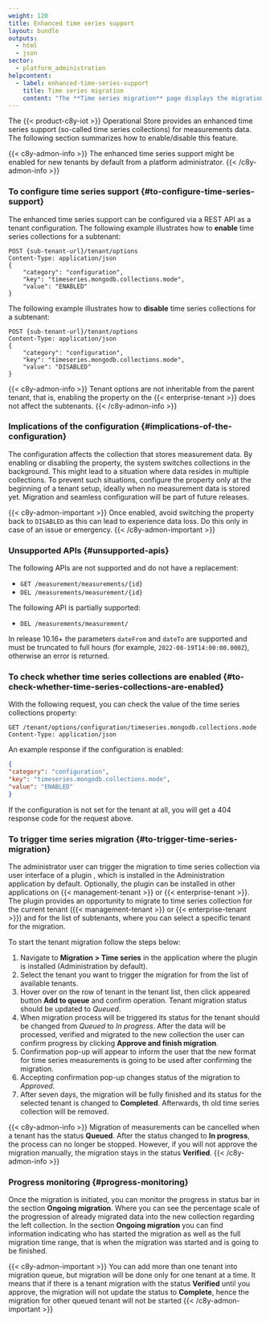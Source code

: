 ```yaml
---
weight: 120
title: Enhanced time series support
layout: bundle
outputs:
  - html
  - json
sector:
  - platform_administration
helpcontent:
  - label: enhanced-time-series-support
    title: Time series migration
    content: "The **Time series migration** page displays the migration status for the current tenant and its subtenants. From this page, you can schedule the selected tenants for migration. Migrated tenants require user approval and provide the option to remove legacy collection afterwards.\nNote that you might observe difficulties during migration if the DataHub application is subscribed. To learn more refer to [Analytics > DataHub](https://cumulocity.com/docs/datahub/datahub-overview/)."
---
```


The {{< product-c8y-iot >}} Operational Store provides an enhanced time series support (so-called time series collections) for measurements data. The following section summarizes how to enable/disable this feature.

{{< c8y-admon-info >}}
The enhanced time series support might be enabled for new tenants by default from a platform administrator.
{{< /c8y-admon-info >}}

### To configure time series support {#to-configure-time-series-support}

The enhanced time series support can be configured via a REST API as a tenant configuration.
The following example illustrates how to **enable** time series collections for a subtenant:

```http request
POST {sub-tenant-url}/tenant/options
Content-Type: application/json
{
    "category": "configuration",
    "key": "timeseries.mongodb.collections.mode",
    "value": "ENABLED"
}
```

The following example illustrates how to **disable** time series collections for a subtenant:

```http request
POST {sub-tenant-url}/tenant/options
Content-Type: application/json
{
    "category": "configuration",
    "key": "timeseries.mongodb.collections.mode",
    "value": "DISABLED"
}
```
{{< c8y-admon-info >}}
Tenant options are not inheritable from the parent tenant, that is, enabling the property on the {{< enterprise-tenant >}} does not affect the subtenants.
{{< /c8y-admon-info >}}

### Implications of the configuration {#implications-of-the-configuration}

The configuration affects the collection that stores measurement data.
By enabling or disabling the property, the system switches collections in the background.
This might lead to a situation where data resides in multiple collections.
To prevent such situations, configure the property only at the beginning of a tenant setup, ideally when no measurement data is stored yet.
Migration and seamless configuration will be part of future releases.

{{< c8y-admon-important >}}
Once enabled, avoid switching the property back to `DISABLED` as this can lead to experience data loss. Do this only in case of an issue or emergency.
{{< /c8y-admon-important >}}

### Unsupported APIs {#unsupported-apis}

The following APIs are not supported and do not have a replacement:

* `GET /measurement/measurements/{id}`
* `DEL /measurements/measurement/{id}`

The following API is partially supported:

* `DEL /measurements/measurement/`

In release 10.16+ the parameters `dateFrom` and `dateTo` are supported and must be truncated to full hours (for example, `2022-08-19T14:00:00.000Z`), otherwise an error is returned.

### To check whether time series collections are enabled {#to-check-whether-time-series-collections-are-enabled}

With the following request, you can check the value of the time series collections property:

```http request
GET /tenant/options/configuration/timeseries.mongodb.collections.mode
Content-Type: application/json
```

An example response if the configuration is enabled:

```JSON
{
"category": "configuration",
"key": "timeseries.mongodb.collections.mode",
"value": "ENABLED"
}
```

If the configuration is not set for the tenant at all, you will get a 404 response code for the request above.

### To trigger time series migration {#to-trigger-time-series-migration}

The administrator user can trigger the migration to time series collection via user interface of a plugin <provide the name of the plugin>, which is installed in the Administration application by default. Optionally, the plugin can be installed in other applications on {{< management-tenant >}} or {{< enterprise-tenant >}}.
The plugin provides an opportunity to migrate to time series collection for the current tenant ({{< management-tenant >}} or {{< enterprise-tenant >}}) and for the list of subtenants, where you can select a specific tenant for the migration.

To start the tenant migration follow the steps below:

1. Navigate to **Migration > Time series** in the application where the plugin is installed (Administration by default).
2. Select the tenant you want to trigger the migration for from the list of available tenants.
3. Hover over on the row of tenant in the tenant list, then click appeared button **Add to queue** and confirm operation. Tenant migration status should be updated to *Queued*.
4. When migration process will be triggered its status for the tenant should be changed from *Queued* to *In progress*.
After the data will be processed, verified and migrated to the new collection the user can confirm progress by clicking **Approve and finish migration**.
5. Confirmation pop-up will appear to inform the user that the new format for time series measurements is going to be used after confirming the migration.
6. Accepting confirmation pop-up changes status of the migration to *Approved*.
7. After seven days, the migration will be fully finished and its status for the selected tenant is changed to **Completed**. Afterwards, th old time series collection will be removed.

{{< c8y-admon-info >}}
Migration of measurements can be cancelled when a tenant has the status **Queued**. After the status changed to **In progress**, the process can no longer be stopped. However, if you will not approve the migration manually, the migration stays in the status **Verified**.
{{< /c8y-admon-info >}}

### Progress monitoring {#progress-monitoring}

Once the migration is initiated, you can monitor the progress in status bar in the section **Ongoing migration**. Where you can see the percentage scale of the progression of already migrated data into the new collection regarding the left collection.
In the section **Ongoing migration** you can find information indicating who has started the migration as well as the full migration time range, that is when the migration was started and is going to be finished.

{{< c8y-admon-important >}}
You can add more than one tenant into migration queue, but migration will be done only for one tenant at a time. It means that if there is a tenant migration with the status **Verified** until you approve, the migration will not update the status to **Complete**, hence the migration for other queued tenant will not be started
{{< /c8y-admon-important >}}
